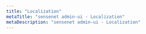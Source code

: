 ```yaml
---
title: "Localization"
metaTitle: "sensenet admin-ui - Localization"
metaDescription: "sensenet admin-ui - Localization"
---
```

